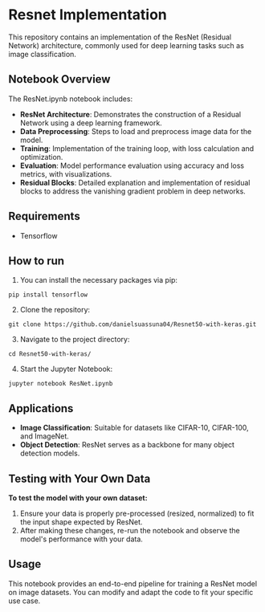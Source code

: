 # Resnet Implementation

This repository contains an implementation of the ResNet (Residual Network) architecture, commonly used for deep learning tasks such as image classification.

## Notebook Overview
The ResNet.ipynb notebook includes:

* __ResNet Architecture__: Demonstrates the construction of a Residual Network using a deep learning framework.
* __Data Preprocessing__: Steps to load and preprocess image data for the model.
* __Training__: Implementation of the training loop, with loss calculation and optimization.
* __Evaluation__: Model performance evaluation using accuracy and loss metrics, with visualizations.
* __Residual Blocks__: Detailed explanation and implementation of residual blocks to address the vanishing gradient problem in deep networks.

## Requirements

* Tensorflow

## How to run

1. You can install the necessary packages via pip:

```
pip install tensorflow
```

2. Clone the repository:

```
git clone https://github.com/danielsuassuna04/Resnet50-with-keras.git
```

3. Navigate to the project directory:

```
cd Resnet50-with-keras/
```

4. Start the Jupyter Notebook:

```
jupyter notebook ResNet.ipynb
```

## Applications

* __Image Classification__: Suitable for datasets like CIFAR-10, CIFAR-100, and ImageNet.
* __Object Detection__: ResNet serves as a backbone for many object detection models.

## Testing with Your Own Data
__To test the model with your own dataset:__

1. Ensure your data is properly pre-processed (resized, normalized) to fit the input shape expected by ResNet.
2. After making these changes, re-run the notebook and observe the model's performance with your data.

## Usage

This notebook provides an end-to-end pipeline for training a ResNet model on image datasets. You can modify and adapt the code to fit your specific use case.






